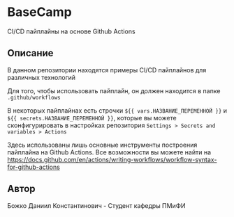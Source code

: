 # BaseCamp
CI/CD пайплайны на основе Github Actions

## Описание
В данном репозитории находятся примеры CI/CD пайплайнов для различных технологий

Для того, чтобы использовать пайплайн, он должен находится в папке `.github/workflows`

В некоторых пайплайнах есть строчки `${{ vars.НАЗВАНИЕ_ПЕРЕМЕННОЙ }}` и `${{ secrets.НАЗВАНИЕ_ПЕРЕМЕННОЙ }}`, которые вы можете сконфигурировать в настройках репозитория `Settings > Secrets and variables > Actions`

Здесь использованы лишь основные инструменты построения пайплайна на Github Actions. Все возможности вы можете найти на https://docs.github.com/en/actions/writing-workflows/workflow-syntax-for-github-actions

## Автор
Божко Даниил Константинович - Студент кафедры ПМиФИ
